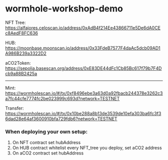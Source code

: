 # wormhole-workshop-demo

NFT Tree:
https://alfajores.celoscan.io/address/0xAdB4f214Ee43866711e5De6dA0CEc8AedF8FC636

HUB:
https://moonbase.moonscan.io/address/0x33FdeB7577F4daAc5dcb09AD1A986B239a3322D2

aCO2Token:
https://sepolia.basescan.org/address/0xE83DE44dFc1Cb85Bc617f79b7F4Dcb9a88B2425a

--------------------------------------------------------------------

Mint:
https://wormholescan.io/#/tx/0xf8496ebe3a63d0a92fbacb244378e3262c3a7fc44cfe7774fc2be023999c693d?network=TESTNET

Transfer:
https://wormholescan.io/#/tx/0x10be288a8b13de3539de10efa303ba6fc3f36dad28e64af3600910bfa729fdb6?network=TESTNET


### When deploying your own setup:
1. On NFT contract set hubAddress
2. On HUB contract whitelist every NFT_tree you deploy, set aCO2 address
3. On aCO2 contract set hubAddress